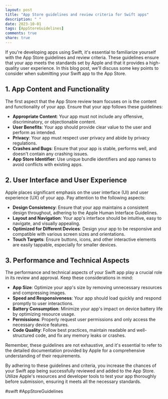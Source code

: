 ```yaml
---
layout: post
title: "App Store guidelines and review criteria for Swift apps"
description: " "
date: 2023-10-01
tags: [AppStoreGuidelines]
comments: true
share: true
---
```


If you're developing apps using Swift, it's essential to familiarize yourself with the App Store guidelines and review criteria. These guidelines ensure that your app meets the standards set by Apple and that it provides a high-quality user experience. In this blog post, we'll discuss some key points to consider when submitting your Swift app to the App Store.

## 1. App Content and Functionality

The first aspect that the App Store review team focuses on is the content and functionality of your app. Ensure that your app follows these guidelines:

- **Appropriate Content**: Your app must not include any offensive, discriminatory, or objectionable content.
- **User Benefits**: Your app should provide clear value to the user and perform as intended.
- **Privacy**: Your app must respect user privacy and abide by privacy regulations.
- **Crashes and Bugs**: Ensure that your app is stable, performs well, and doesn't contain any crashing issues.
- **App Store Identifier**: Use unique bundle identifiers and app names to avoid conflicts with existing apps.

## 2. User Interface and User Experience

Apple places significant emphasis on the user interface (UI) and user experience (UX) of your app. Pay attention to the following aspects:

- **Design Consistency**: Ensure that your app maintains a consistent design throughout, adhering to the Apple Human Interface Guidelines.
- **Layout and Navigation**: Your app's interface should be intuitive, easy to navigate, and visually appealing.
- **Optimized for Different Devices**: Design your app to be responsive and compatible with various screen sizes and orientations.
- **Touch Targets**: Ensure buttons, icons, and other interactive elements are easily tappable, especially for smaller devices.

## 3. Performance and Technical Aspects

The performance and technical aspects of your Swift app play a crucial role in its review and approval. Keep these considerations in mind:

- **App Size**: Optimize your app's size by removing unnecessary resources and compressing images.
- **Speed and Responsiveness**: Your app should load quickly and respond promptly to user interactions.
- **Battery Consumption**: Minimize your app's impact on device battery life by optimizing resource usage.
- **Permissions**: Properly request user permissions and only access the necessary device features.
- **Code Quality**: Follow best practices, maintain readable and well-structured code, and fix any memory leaks or crashes.

Remember, these guidelines are not exhaustive, and it's essential to refer to the detailed documentation provided by Apple for a comprehensive understanding of their requirements.

By adhering to these guidelines and criteria, you increase the chances of your Swift app being successfully reviewed and added to the App Store. Utilize Apple's resources and developer tools to test your app thoroughly before submission, ensuring it meets all the necessary standards.

#swift #AppStoreGuidelines